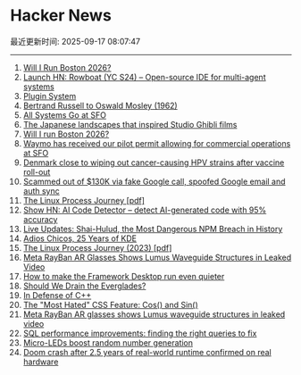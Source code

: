 # Hacker News

最近更新时间: 2025-09-17 08:07:47

--- 
1. [Will I Run Boston 2026?](https://getfast.ai/blogs/boston-2026) 
2. [Launch HN: Rowboat (YC S24) – Open-source IDE for multi-agent systems](https://github.com/rowboatlabs/rowboat) 
3. [Plugin System](https://iina.io/plugins/) 
4. [Bertrand Russell to Oswald Mosley (1962)](https://lettersofnote.com/2016/02/02/every-ounce-of-my-energy/) 
5. [All Systems Go at SFO](https://waymo.com/blog/#short-all-systems-go-at-sfo-waymo-has-received-our-pilot-permit) 
6. [The Japanese landscapes that inspired Studio Ghibli films](https://www.bbc.com/travel/article/20250912-the-japanese-landscapes-that-inspired-studio-ghibli-films) 
7. [Will I run Boston 2026?](https://getfast.ai/blogs/boston-2026) 
8. [Waymo has received our pilot permit allowing for commercial operations at SFO](https://waymo.com/blog/#short-all-systems-go-at-sfo-waymo-has-received-our-pilot-permit) 
9. [Denmark close to wiping out cancer-causing HPV strains after vaccine roll-out](https://www.gavi.org/vaccineswork/denmark-close-wiping-out-leading-cancer-causing-hpv-strains-after-vaccine-roll-out) 
10. [Scammed out of $130K via fake Google call, spoofed Google email and auth sync](https://bewildered.substack.com/p/i-was-scammed-out-of-130000-and-google) 
11. [The Linux Process Journey [pdf]](https://thelearningjourneyebooks.com/wp-content/uploads/2023/09/TheLinuxProcessJourney_v6_Sep2023.pdf) 
12. [Show HN: AI Code Detector – detect AI-generated code with 95% accuracy](https://code-detector.ai/) 
13. [Live Updates: Shai-Hulud, the Most Dangerous NPM Breach in History](https://www.koi.security/blog/shai-hulud-npm-supply-chain-attack-crowdstrike-tinycolor) 
14. [Adios Chicos, 25 Years of KDE](https://jriddell.org/2025/09/14/adios-chicos-25-years-of-kde/) 
15. [The Linux Process Journey (2023) [pdf]](https://thelearningjourneyebooks.com/wp-content/uploads/2023/09/TheLinuxProcessJourney_v6_Sep2023.pdf) 
16. [Meta RayBan AR Glasses Shows Lumus Waveguide Structures in Leaked Video](https://kguttag.com/2025/09/16/meta-rayban-ar-glasses-shows-lumus-waveguide-structures-in-leaked-video/) 
17. [How to make the Framework Desktop run even quieter](https://noctua.at/en/how-to-make-the-framework-desktop-run-even-quieter) 
18. [Should We Drain the Everglades?](https://rabbitcavern.substack.com/p/should-we-drain-the-everglades) 
19. [In Defense of C++](https://dayvster.com/blog/in-defense-of-cpp/) 
20. [The "Most Hated" CSS Feature: Cos() and Sin()](https://css-tricks.com/the-most-hated-css-feature-cos-and-sin/) 
21. [Meta RayBan AR glasses shows Lumus waveguide structures in leaked video](https://kguttag.com/2025/09/16/meta-rayban-ar-glasses-shows-lumus-waveguide-structures-in-leaked-video/) 
22. [SQL performance improvements: finding the right queries to fix](https://ohdear.app/news-and-updates/sql-performance-improvements-finding-the-right-queries-to-fix-part-1) 
23. [Micro-LEDs boost random number generation](https://discovery.kaust.edu.sa/en/article/25936/micro-leds-boost-random-number-generation/) 
24. [Doom crash after 2.5 years of real-world runtime confirmed on real hardware](https://lenowo.org/viewtopic.php?t=31) 
